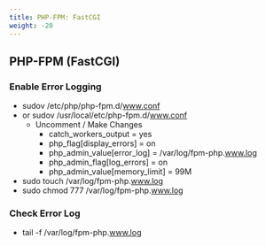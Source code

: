 ```yaml
---
title: PHP-FPM: FastCGI
weight: -20
---
```


## PHP-FPM (FastCGI)

### Enable Error Logging
- sudov /etc/php/php-fpm.d/www.conf
- or sudov /usr/local/etc/php-fpm.d/www.conf
    - Uncomment / Make Changes
        - catch_workers_output = yes
        - php_flag[display_errors] = on
        - php_admin_value[error_log] = /var/log/fpm-php.www.log
        - php_admin_flag[log_errors] = on
        - php_admin_value[memory_limit] = 99M
- sudo touch /var/log/fpm-php.www.log
- sudo chmod 777 /var/log/fpm-php.www.log

### Check Error Log
- tail -f /var/log/fpm-php.www.log
